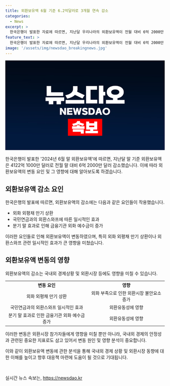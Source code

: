 ```yaml
---
title: 외환보유액 6월 기준 6.2억달러로 3개월 연속 감소
categories:
  - News
excerpt: >
  한국은행이 발표한 자료에 따르면, 지난달 우리나라의 외환보유액이 전월 대비 6억 2000만 달러 감소한 4122억 1000만 달러로 나타났다. 이는 외화 외평채 만기 상환과 국민연금과의 외환스와프 등으로 인한 일시적인 효과로 분석되고 있다.
feature_text: >
  한국은행이 발표한 자료에 따르면, 지난달 우리나라의 외환보유액이 전월 대비 6억 2000만 달러 감소한 4122억 1000만 달러로 나타났다. 이는 외화 외평채 만기 상환과 국민연금과의 외환스와프 등으로 인한 일시적인 효과로 분석되고 있다.
image: '/assets/img/newsdao_breakingnews.jpg'
---
```


<p><img src="/assets/img/newsdao_breakingnews.jpg" alt="bookingtag 속보" /></p>

<p>한국은행이 발표한 '2024년 6월 말 외환보유액'에 따르면, 지난달 말 기준 외환보유액은 4122억 1000만 달러로 전월 말 대비 6억 2000만 달러 감소했습니다. 이에 따라 외환보유액의 변동 요인 및 그 영향에 대해 알아보도록 하겠습니다. </p>

<h2 data-ke-size="size26">외환보유액 감소 요인</h2>

<p>한국은행의 발표에 따르면, 외환보유액의 감소에는 다음과 같은 요인들이 작용했습니다.</p>

<ul>
  <li>외화 외평채 만기 상환</li>
  <li>국민연금과의 외환스와프에 따른 일시적인 효과</li>
  <li>분기 말 효과로 인해 금융기관 외화 예수금이 증가</li>
</ul>

<p>이러한 요인들로 인해 외환보유액이 변동하였으며, 특히 외화 외평채 만기 상환이나 외환스와프 관련 일시적인 효과가 큰 영향을 미쳤습니다.</p>

<h2 data-ke-size="size26">외환보유액 변동의 영향</h2>

<p>외환보유액의 감소는 국내외 경제상황 및 외환시장 등에도 영향을 미칠 수 있습니다.</p>

<table>
  <tr>
    <td style="text-align: center; height: 17px;"><b>변동 요인</b></td>
    <td style="text-align: center; height: 17px;"><b>영향</b></td>
  </tr>
  <tr>
    <td style="text-align: center; height: 17px;">외화 외평채 만기 상환</td>
    <td style="text-align: center; height: 17px;">외화 부족으로 인한 외환시장 불안요소 증가</td>
  </tr>
  <tr>
    <td style="text-align: center; height: 17px;">국민연금과의 외환스와프 일시적인 효과</td>
    <td style="text-align: center; height: 17px;">외환유동성에 영향</td>
  </tr>
  <tr>
    <td style="text-align: center; height: 17px;">분기 말 효과로 인한 금융기관 외화 예수금 증가</td>
    <td style="text-align: center; height: 17px;">외환유동성에 영향</td>
  </tr>
</table>

<p>이러한 변동은 외환시장 참가자들에게 영향을 미칠 뿐만 아니라, 국내외 경제의 안정성과 관련된 중요한 지표로도 삼고 있어서 변동 원인 및 영향 분석이 중요합니다. </p>

<p>이와 같이 외환보유액 변동에 관한 분석을 통해 국내외 경제 상황 및 외환시장 동향에 대한 이해를 높이고 향후 대응책 마련에 도움이 될 것으로 기대됩니다.</p>

<p data-ke-size="size16">&nbsp;</p>
실시간 뉴스 속보는, <a href="https://newsdao.kr" rel="dofollow">https://newsdao.kr</a>


